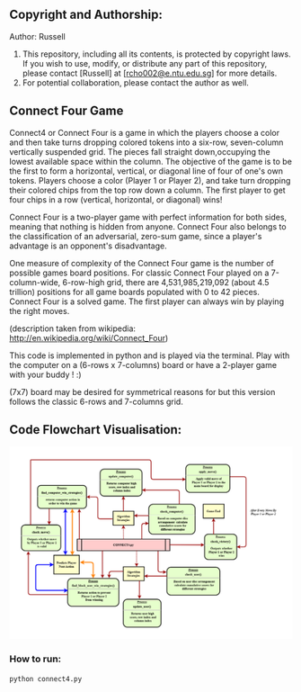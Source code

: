 ## Copyright and Authorship:
Author: Russell

1. This repository, including all its contents, is protected by copyright laws. If you wish to use, modify, or distribute any part of this repository, please contact [Russell] at [rcho002@e.ntu.edu.sg] for more details.
2. For potential collaboration, please contact the author as well.


## Connect Four Game
Connect4 or Connect Four is a game in which the players choose a color and then take turns dropping colored tokens into a six-row, seven-column vertically suspended grid. The pieces fall straight down,occupying the lowest available space within the column. The objective of the game is to be the first to form a horizontal, vertical, or diagonal line of four of one's own tokens.
Players choose a color (Player 1 or Player 2), and take turn dropping their colored chips from the top row down a column. The first player to get four chips in a row (vertical, horizontal, or diagonal) wins!

Connect Four is a two-player game with perfect information for both sides, meaning that nothing is hidden from anyone. Connect Four also belongs to the classification of an adversarial, zero-sum game, since a player's advantage is an opponent's disadvantage.

One measure of complexity of the Connect Four game is the number of possible games board positions. For classic Connect Four played on a 7-column-wide, 6-row-high grid, there are 4,531,985,219,092 (about 4.5 trillion) positions for all game boards populated with 0 to 42 pieces. Connect Four is a solved game. The first player can always win by playing the right moves.

(description taken from wikipedia: http://en.wikipedia.org/wiki/Connect_Four)

This code is implemented in python and is played via the terminal.
Play with the computer on a (6-rows x 7-columns) board or have a 2-player game with your buddy ! :)

(7x7) board may be desired for symmetrical reasons for but this version follows the classic 6-rows and 7-columns grid.


## Code Flowchart Visualisation:
![Alt text](./connect4_code_overview_final.png)


### How to run:
```
python connect4.py
```